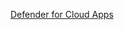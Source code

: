 [Defender for Cloud Apps](https://github.com/0fflineDocs/KQL/tree/master/Defender%20XDR/Defender%20for%20Cloud%20Apps)
